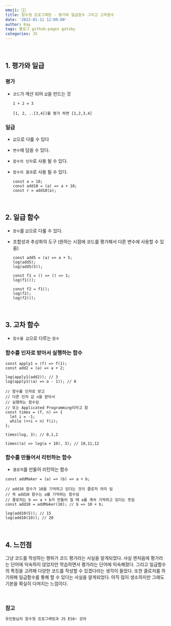 ```yaml
---
emoji: 👨‍💻
title: 함수형 프로그래밍 - 평가와 일급함수 그리고 고차함수
date: '2022-01-11 12:00:00'
author: Kay
tags: 블로그 github-pages gatsby
categories: JS
---
```


<br>

## 1. 평가와 일급

### 평가

- `코드`가 계산 되어 `값`을 만드는 것

  ```tsx
  1 + 2 = 3

  [1, 2, ..[3,4]]를 평가 하면 [1,2,3,4]
  ```

### 일급

- `값`으로 다룰 수 있다
- `변수`에 담을 수 있다.
- `함수의 인자`로 사용 될 수 있다.
- `함수의 결과`로 사용 될 수 있다.

  ```tsx
  const a = 10;
  const add10 = (a) => a + 10;
  const r = add10(a);
  ```

<br>

## 2. 일급 함수

- `함수`를 `값`으로 다룰 수 있다.
- 조합성과 추상화의 도구 (원하는 시점에 코드를 평가해서 다른 변수에 사용할 수 있음)

  ```tsx
  const add5 = (a) => a + 5;
  log(add5);
  log(add5(5));

  const f1 = () => () => 1;
  log(f1());

  const f2 = f1();
  log(f2);
  log(f2());
  ```

<br>

## 3. 고차 함수

- `함수를 값`으로 다루는 `함수`

### 함수를 인자로 받아서 실행하는 함수

```tsx
const apply1 = (f) => f(1);
const add2 = (a) => a + 2;

log(apply1(add2)); // 3
log(apply1((a) => a - 1)); // 0

// 함수를 인자로 받고
// 다른 인자 값 n을 받아서
// 실행하는 함수임
// 또는 Applicated Programming이라고 함
const times = (f, n) => {
  let i = -1;
  while (++i < n) f(i);
};

times(log, 3); // 0,1,2

times((a) => log(a + 10), 3); // 10,11,12
```

### 함수를 만들어서 리턴하는 함수

- `클로저`를 만들어 리턴하는 함수

```tsx
const addMaker = (a) => (b) => a + b;

// add10 함수가 10을 기억하고 있다는 것이 클로저 의미 임
// 즉 add10 함수는 a를 기억하는 함수임
// 클로저는 b => a + b가 만들어 질 때 a를 계속 기억하고 있다는 뜻임
const add10 = addMaker(10); // b => 10 + b;

log(add10(5)); // 15
log(add10(10)); // 20
```

<br>

## 4. 느낀점

그냥 코드를 작성하는 행위가 코드 평가라는 사실을 알게되었다. 사실 맨처음에 평가라는 단어에 익숙하지 않았지만 학습하면서 평가라는 단어에 익숙해졌다. 그리고 일급함수의 특징을 고려해 다양한 코드를 작성할 수 있겠다라는 생각이 들었다. 또한 클로저를 하기위해 일급함수를 통해 할 수 있다는 사실을 알게되었다. 아직 많이 생소하지만 그래도 기본을 확실히 다져지는 느낌이다.

<br>

### 참고

```js
유인동님의 함수형 프로그래밍과 JS ES6+ 강의

```

```toc

```
